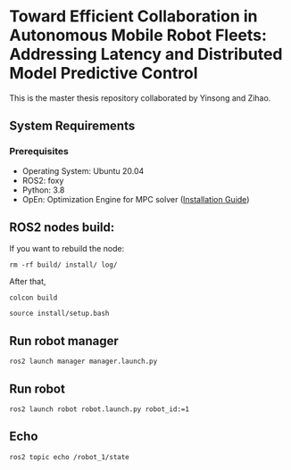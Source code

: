 # Toward Efficient Collaboration in Autonomous Mobile Robot Fleets: Addressing Latency and Distributed Model Predictive Control

This is the master thesis repository collaborated by Yinsong and Zihao.

## System Requirements

### Prerequisites
- Operating System: Ubuntu 20.04
- ROS2: foxy
- Python: 3.8
- OpEn: Optimization Engine for MPC solver ([Installation Guide](https://alphaville.github.io/optimization-engine/docs/installation))

## ROS2 nodes build:
If you want to rebuild the node:
```
rm -rf build/ install/ log/
```
After that,
```
colcon build
```
```
source install/setup.bash
```

## Run robot manager
```
ros2 launch manager manager.launch.py
```

## Run robot
```
ros2 launch robot robot.launch.py robot_id:=1
```

## Echo
```
ros2 topic echo /robot_1/state
```
